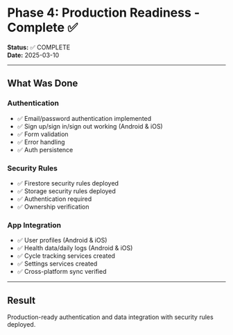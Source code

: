 # Phase 4: Production Readiness - Complete ✅

**Status:** ✅ COMPLETE  
**Date:** 2025-03-10

---

## What Was Done

### Authentication
- ✅ Email/password authentication implemented
- ✅ Sign up/sign in/sign out working (Android & iOS)
- ✅ Form validation
- ✅ Error handling
- ✅ Auth persistence

### Security Rules
- ✅ Firestore security rules deployed
- ✅ Storage security rules deployed
- ✅ Authentication required
- ✅ Ownership verification

### App Integration
- ✅ User profiles (Android & iOS)
- ✅ Health data/daily logs (Android & iOS)
- ✅ Cycle tracking services created
- ✅ Settings services created
- ✅ Cross-platform sync verified

---

## Result
Production-ready authentication and data integration with security rules deployed.
